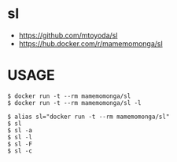 # sl

* https://github.com/mtoyoda/sl
* https://hub.docker.com/r/mamemomonga/sl

# USAGE

	$ docker run -t --rm mamemomonga/sl
	$ docker run -t --rm mamemomonga/sl -l

	$ alias sl="docker run -t --rm mamemomonga/sl"
	$ sl
	$ sl -a
	$ sl -l
	$ sl -F
	$ sl -c


